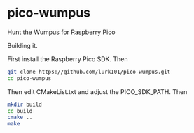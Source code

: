 # pico-wumpus
Hunt the Wumpus for Raspberry Pico

Building it.

First install the Raspberry Pico SDK. Then

```sh
git clone https://github.com/lurk101/pico-wumpus.git
cd pico-wumpus
```

Then edit CMakeList.txt and adjust the PICO_SDK_PATH. Then

```sh
mkdir build
cd build
cmake ..
make
```
